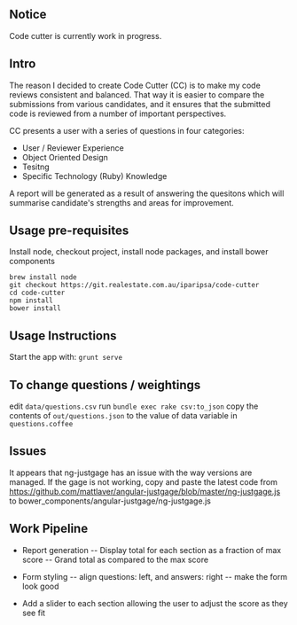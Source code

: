 ## Notice

Code cutter is currently work in progress.

## Intro

The reason I decided to create Code Cutter (CC) is to make my code reviews consistent and balanced. That way it is easier to compare the submissions from various candidates, and it ensures that the submitted code is reviewed from a number of important perspectives.

CC presents a user with a series of questions in four categories:
- User / Reviewer Experience
- Object Oriented Design
- Tesitng
- Specific Technology (Ruby) Knowledge

A report will be generated as a result of answering the quesitons which will summarise candidate's strengths and areas for improvement.

## Usage pre-requisites

Install node, checkout project, install node packages, and install bower components

```
brew install node
git checkout https://git.realestate.com.au/iparipsa/code-cutter
cd code-cutter
npm install
bower install
```

## Usage Instructions

Start the app with: ```grunt serve```

## To change questions / weightings

edit ```data/questions.csv```
run ```bundle exec rake csv:to_json```
copy the contents of ```out/questions.json``` to the value of data variable in ```questions.coffee```

## Issues

It appears that ng-justgage has an issue with the way versions are managed. If the gage is not working, copy and paste the latest code from https://github.com/mattlaver/angular-justgage/blob/master/ng-justgage.js to bower_components/angular-justgage/ng-justgage.js

## Work Pipeline

- Report generation
-- Display total for each section as a fraction of max score
-- Grand total as compared to the max score

- Form styling
-- align questions: left, and answers: right
-- make the form look good

- Add a slider to each section allowing the user to adjust the score as they see fit
